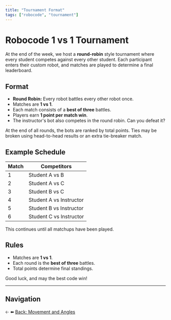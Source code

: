 ```yaml
---
title: "Tournament Format"
tags: ["robocode", "tournament"]
---
```

# Robocode 1 vs 1 Tournament

At the end of the week, we host a **round-robin** style tournament where every student competes against every other student. Each participant enters their custom robot, and matches are played to determine a final leaderboard.

## Format

* **Round Robin:** Every robot battles every other robot once.
* Matches are **1 vs 1**.
* Each match consists of a **best of three** battles.
* Players earn **1 point per match win**.
* The instructor's bot also competes in the round robin. Can you defeat it?

At the end of all rounds, the bots are ranked by total points. Ties may be broken using head-to-head results or an extra tie-breaker match.

## Example Schedule

| Match | Competitors             |
| ----- | ----------------------- |
| 1     | Student A vs B          |
| 2     | Student A vs C          |
| 3     | Student B vs C          |
| 4     | Student A vs Instructor |
| 5     | Student B vs Instructor |
| 6     | Student C vs Instructor |

This continues until all matchups have been played.

## Rules

* Matches are **1 vs 1**.
* Each round is the **best of three** battles.
* Total points determine final standings.

Good luck, and may the best code win!

---

## Navigation

🡠 ⬅️ [Back: Movement and Angles](/robocode/Day-4/00_movement_angles)

